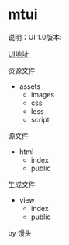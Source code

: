 # mtui
说明：UI 1.0版本:

[UI地址](http://www.mtsee.com/mtui/view/)


资源文件
- assets
  + images
  + css
  + less
  + script

源文件
- html
  + index
  + public

生成文件
- view
  + index
  + public

by 馒头
